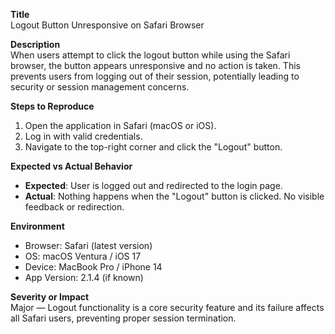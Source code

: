**Title**  
Logout Button Unresponsive on Safari Browser

**Description**  
When users attempt to click the logout button while using the Safari browser, the button appears unresponsive and no action is taken. This prevents users from logging out of their session, potentially leading to security or session management concerns.

**Steps to Reproduce**

1. Open the application in Safari (macOS or iOS).
2. Log in with valid credentials.
3. Navigate to the top-right corner and click the "Logout" button.

**Expected vs Actual Behavior**

- **Expected**: User is logged out and redirected to the login page.
- **Actual**: Nothing happens when the "Logout" button is clicked. No visible feedback or redirection.

**Environment**

- Browser: Safari (latest version)
- OS: macOS Ventura / iOS 17
- Device: MacBook Pro / iPhone 14
- App Version: 2.1.4 (if known)

**Severity or Impact**  
Major — Logout functionality is a core security feature and its failure affects all Safari users, preventing proper session termination.
